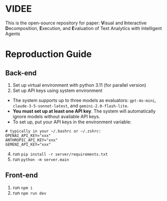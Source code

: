 # VIDEE
This is the open-source repository for paper: **V**isual and **I**nteractive **D**ecomposition, **E**xecution, and **E**valuation of Text Analytics with Intelligent Agents

# Reproduction Guide
## Back-end 
1. Set up virtual environment with python 3.11 (for parallel version)
2. Set up API keys using system environment 
- The system supports up to three models as evaluators: `gpt-4o-mini`, `claude-3-5-sonnet-latest`, and `gemini-2.0-flash-lite`.
- **You must set up at least one API key**. The system will automatically ignore models without available API keys.
- To set up, put your API keys in the environment variable:
```shell
# typically in your ~/.bashrc or ~/.zshrc:
OPENAI_API_KEY="xxx"
ANTHROPIC_API_KEY="xxx"
GEMENI_API_KEY="xxx"
```
4. run `pip install -r server/requirements.txt`
5. run `python -m server.main`

## Front-end
1. run `npm i`
2. run `npm run dev`
